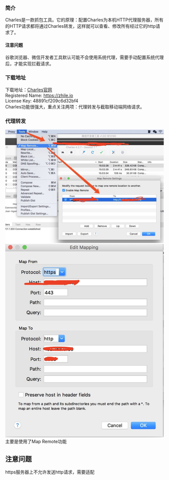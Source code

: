 ### 简介
Charles是一款抓包工具。它的原理：配置Charles为本机HTTP代理服务器，所有的HTTP请求都将通过Charles转发，这样就可以查看、修改所有经过它的http请求了。
#### 注意问题
谷歌浏览器、微信开发者工具默认可能不会使用系统代理，需要手动配置系统代理后，才能实现拦截请求。   
### 下载地址
下载地址：[Charles官网](https://www.charlesproxy.com/)  
Registered Name: https://zhile.io  
License Key: 48891cf209c6d32bf4  
Charles功能很强大，重点关注两项：代理转发与截取移动端网络请求。  
### 代理转发
![代理设置](https://github.com/starsworld/blog/blob/master/image/1.jpeg) 
![转发设置](https://github.com/starsworld/blog/blob/master/image/2.jpeg)
主要是使用了Map Remote功能
## 注意问题
https服务器上不允许发送http请求，需要适配
